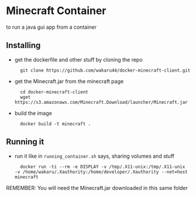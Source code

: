 # Minecraft Container

to run a java gui app from a container

## Installing

- get the dockerfile and other stuff by cloning the repo

        git clone https://github.com/wakaru44/docker-minecraft-client.git

- get the Minecraft.jar from the minecraft page 

        cd docker-minecraft-client
        wget https://s3.amazonaws.com/Minecraft.Download/launcher/Minecraft.jar

- build the image 

        docker build -t minecraft .

## Running it

- run it like in `running_container.sh` says, sharing volumes and stuff


        docker run -ti --rm -e DISPLAY -v /tmp/.X11-unix:/tmp/.X11-unix  -v /home/wakaru/.Xauthority:/home/developer/.Xauthority --net=host minecraft

REMEMBER: You will need the Minecraft.jar downloaded in this same folder
